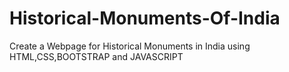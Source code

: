 # Historical-Monuments-Of-India
Create a Webpage for Historical Monuments in India using HTML,CSS,BOOTSTRAP and JAVASCRIPT
